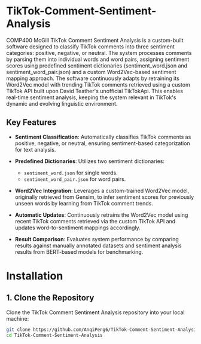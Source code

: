 # TikTok-Comment-Sentiment-Analysis
COMP400 McGill
TikTok Comment Sentiment Analysis is a custom-built software designed to classify TikTok comments into three sentiment categories: positive, negative, or neutral. The system processes comments by parsing them into individual words and word pairs, assigning sentiment scores using predefined sentiment dictionaries (sentiment_word.json and sentiment_word_pair.json) and a custom Word2Vec-based sentiment mapping approach.
The software continuously adapts by retraining its Word2Vec model with trending TikTok comments retrieved using a custom TikTok API built upon David Teather's unofficial TikTokApi. This enables real-time sentiment analysis, keeping the system relevant in TikTok's dynamic and evolving linguistic environment.
## **Key Features**
* **Sentiment Classification**: Automatically classifies TikTok comments as positive, negative, or neutral, ensuring sentiment-based categorization for text analysis.

* **Predefined Dictionaries**: Utilizes two sentiment dictionaries:
  * `sentiment_word.json` for single words.
  * `sentiment_word_pair.json` for word pairs.

* **Word2Vec Integration**: Leverages a custom-trained Word2Vec model, originally retrieved from Gensim, to infer sentiment scores for previously unseen words by learning from TikTok comment trends.

* **Automatic Updates**: Continuously retrains the Word2Vec model using recent TikTok comments retrieved via the custom TikTok API and updates word-to-sentiment mappings accordingly.

* **Result Comparison**: Evaluates system performance by comparing results against manually annotated datasets and sentiment analysis results from BERT-based models for benchmarking.

# Installation

## 1. Clone the Repository
Clone the TikTok Comment Sentiment Analysis repository into your local machine:
```bash
git clone https://github.com/AnqiPeng6/TikTok-Comment-Sentiment-Analysis.git
cd TikTok-Comment-Sentiment-Analysis

